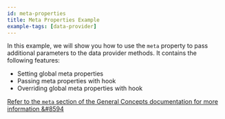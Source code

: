```yaml
---
id: meta-properties
title: Meta Properties Example
example-tags: [data-provider]
---
```


In this example, we will show you how to use the `meta` property to pass additional parameters to the data provider methods. It contains the following features:

-   Setting global meta properties
-   Passing meta properties with hook
-   Overriding global meta properties with hook

[Refer to the `meta` section of the General Concepts documentation for more information &#8594](/docs/guides-concepts/general-concepts/#meta-concept)

<CodeSandboxExample path="with-meta-properties" />
